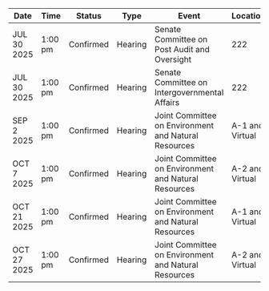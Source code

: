 | Date | Time | Status | Type | Event | Location |
|------|------|--------|------|--------|----------|
| JUL 30 2025 | 1:00 pm | Confirmed | Hearing | Senate Committee on Post Audit and Oversight | 222 |
| JUL 30 2025 | 1:00 pm | Confirmed | Hearing | Senate Committee on Intergovernmental Affairs | 222 |
| SEP 2 2025 | 1:00 pm | Confirmed | Hearing | Joint Committee on Environment and Natural Resources | A-1                                                                                                     and Virtual |
| OCT 7 2025 | 1:00 pm | Confirmed | Hearing | Joint Committee on Environment and Natural Resources | A-2                                                                                                                           and Virtual |
| OCT 21 2025 | 1:00 pm | Confirmed | Hearing | Joint Committee on Environment and Natural Resources | A-1                                                                                                     and Virtual |
| OCT 27 2025 | 1:00 pm | Confirmed | Hearing | Joint Committee on Environment and Natural Resources | A-2                                                                                                                           and Virtual |
